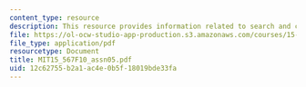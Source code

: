 ```yaml
---
content_type: resource
description: This resource provides information related to search and competition.
file: https://ol-ocw-studio-app-production.s3.amazonaws.com/courses/15-567-the-economics-of-information-strategy-structure-and-pricing-fall-2010/12c62755b2a1ac4e0b5f18019bde33fa_MIT15_567F10_assn05.pdf
file_type: application/pdf
resourcetype: Document
title: MIT15_567F10_assn05.pdf
uid: 12c62755-b2a1-ac4e-0b5f-18019bde33fa
---
```

